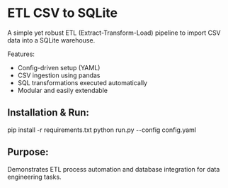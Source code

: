 ETL CSV to SQLite
==================
A simple yet robust ETL (Extract-Transform-Load) pipeline to import CSV data into a SQLite warehouse.

Features:
- Config-driven setup (YAML)
- CSV ingestion using pandas
- SQL transformations executed automatically
- Modular and easily extendable

Installation & Run:
-------------------
pip install -r requirements.txt
python run.py --config config.yaml

Purpose:
--------
Demonstrates ETL process automation and database integration for data engineering tasks.
